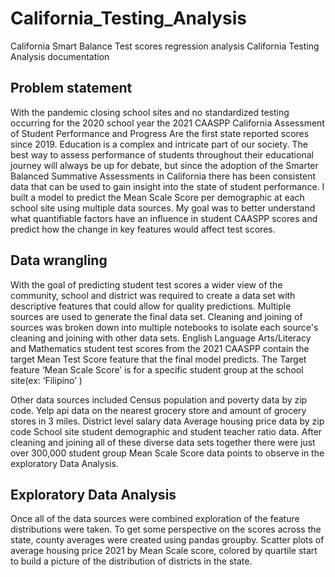 # California_Testing_Analysis
California Smart Balance Test scores regression analysis
California Testing Analysis documentation

## Problem statement

With the pandemic closing school sites and no standardized testing occurring for the 2020 school year the 2021 CAASPP California Assessment of Student Performance and Progress 
Are the first state reported scores since 2019. Education is a complex and intricate part of our society. The best way to assess performance of students throughout their educational journey will always be up for debate, but since the adoption of the Smarter Balanced Summative Assessments in California there has been consistent data that can be used to gain insight into the state of student performance. I built a model to predict the Mean Scale Score per demographic at each school site using multiple data sources. My goal was to better understand what quantifiable factors have an influence in student CAASPP scores and predict how the change in key features would affect test scores. 

## Data wrangling

With the goal of predicting student test scores a wider view of the community, school and district was required to create a data set with descriptive features that could allow for quality predictions. Multiple sources are used to generate the final data set. Cleaning and joining of sources was broken down into multiple notebooks to isolate each source's cleaning and joining with other data sets. English Language Arts/Literacy and Mathematics student test scores from the 2021 CAASPP contain the target Mean Test Score feature that the final model predicts. The Target feature ‘Mean Scale Score’ is for a specific student group at the school site(ex: ‘Filipino’ )

Other data sources included 
Census population and poverty data by zip code.
Yelp api data on the nearest grocery store and amount of grocery stores in 3 miles.
District level salary data
Average housing price data by zip code
School site student demographic and student teacher ratio data. 
After cleaning and joining all of these diverse data sets together there were just over 300,000 student group Mean Scale Score data points to observe in the exploratory Data Analysis. 



## Exploratory Data Analysis
Once all of the data sources were combined exploration of the feature distributions were taken. To get some perspective on the scores across the state, county averages were created using pandas groupby. Scatter plots of average housing price 2021 by  Mean Scale score, colored by quartile start to build a picture of the distribution of districts in the state. 
